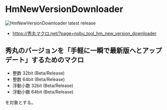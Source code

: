 # HmNewVersionDownloader

![HmNewVersionDownloader latest release](https://img.shields.io/github/v/release/komiyamma/hm_newversion_downloader)

- https://秀丸マクロ.net/?page=nobu_tool_hm_new_version_downloader

## 秀丸のバージョンを「手軽に一瞬で最新版へとアップデート」するためのマクロ

- 整数 32bit (Beta/Release)
- 整数 64bit (Beta/Release)
- 浮動小数 32bit (Beta/Release)
- 浮動小数 64bit (Beta/Release)

を対象とする。
